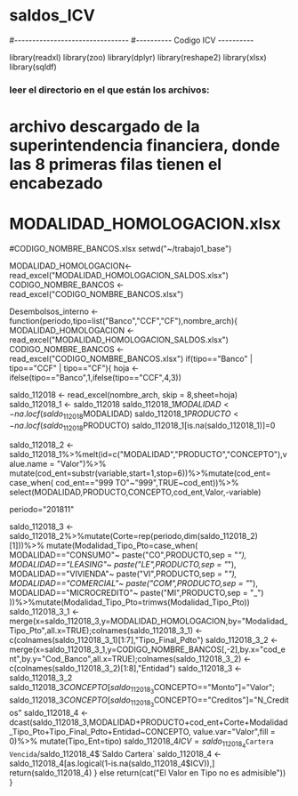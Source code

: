 # saldos_ICV
#--------------------------------
#---------- Codigo ICV ----------

library(readxl)
library(zoo)
library(dplyr)
library(reshape2)
library(xlsx)
library(sqldf)

### leer el directorio en el que están los archivos:
# archivo descargado de la superintendencia financiera, donde las 8 primeras filas tienen el encabezado
# MODALIDAD_HOMOLOGACION.xlsx
#CODIGO_NOMBRE_BANCOS.xlsx
setwd("~/trabajo1_base")


MODALIDAD_HOMOLOGACION<- read_excel("MODALIDAD_HOMOLOGACION_SALDOS.xlsx")
CODIGO_NOMBRE_BANCOS <- read_excel("CODIGO_NOMBRE_BANCOS.xlsx")



Desembolsos_interno <- function(periodo,tipo=list("Banco","CCF","CF"),nombre_arch){
  MODALIDAD_HOMOLOGACION <- read_excel("MODALIDAD_HOMOLOGACION_SALDOS.xlsx")
  CODIGO_NOMBRE_BANCOS <- read_excel("CODIGO_NOMBRE_BANCOS.xlsx")
  if(tipo=="Banco" | tipo=="CCF" | tipo=="CF"){
    hoja <- ifelse(tipo=="Banco",1,ifelse(tipo=="CCF",4,3))

saldo_112018 <- read_excel(nombre_arch, skip = 8,sheet=hoja)
saldo_112018_1 <- saldo_112018
saldo_112018_1$MODALIDAD <- na.locf(saldo_112018$MODALIDAD)
saldo_112018_1$PRODUCTO <- na.locf(saldo_112018$PRODUCTO)
saldo_112018_1[is.na(saldo_112018_1)]=0


saldo_112018_2 <- saldo_112018_1%>%melt(id=c("MODALIDAD","PRODUCTO","CONCEPTO"),value.name = "Valor")%>%
  mutate(cod_ent=substr(variable,start=1,stop=6))%>%mutate(cod_ent= case_when( cod_ent=="999 TO"~"999",TRUE~cod_ent))%>%
  select(MODALIDAD,PRODUCTO,CONCEPTO,cod_ent,Valor,-variable)

periodo="201811"

saldo_112018_3 <- saldo_112018_2%>%mutate(Corte=rep(periodo,dim(saldo_112018_2)[1]))%>%
  mutate(Modalidad_Tipo_Pto=case_when(
    MODALIDAD=="CONSUMO"~ paste("CO",PRODUCTO,sep = "_"),
    MODALIDAD=="LEASING"~ paste("LE",PRODUCTO,sep = "_"),
    MODALIDAD=="VIVIENDA"~ paste("VI",PRODUCTO,sep = "_"),
    MODALIDAD=="COMERCIAL"~ paste("COM",PRODUCTO,sep = "_"),
    MODALIDAD=="MICROCREDITO"~ paste("MI",PRODUCTO,sep = "_")
  ))%>%mutate(Modalidad_Tipo_Pto=trimws(Modalidad_Tipo_Pto))
saldo_112018_3_1 <- merge(x=saldo_112018_3,y=MODALIDAD_HOMOLOGACION,by="Modalidad_Tipo_Pto",all.x=TRUE);colnames(saldo_112018_3_1) <- c(colnames(saldo_112018_3_1)[1:7],"Tipo_Final_Pdto")
saldo_112018_3_2 <- merge(x=saldo_112018_3_1,y=CODIGO_NOMBRE_BANCOS[,-2],by.x="cod_ent",by.y="Cod_Banco",all.x=TRUE);colnames(saldo_112018_3_2) <- c(colnames(saldo_112018_3_2)[1:8],"Entidad")
saldo_112018_3 <- saldo_112018_3_2  
saldo_112018_3$CONCEPTO[saldo_112018_3$CONCEPTO=="Monto"]="Valor"; saldo_112018_3$CONCEPTO[saldo_112018_3$CONCEPTO=="Creditos"]="N_Creditos"
saldo_112018_4 <- dcast(saldo_112018_3,MODALIDAD+PRODUCTO+cod_ent+Corte+Modalidad_Tipo_Pto+Tipo_Final_Pdto+Entidad~CONCEPTO, value.var="Valor",fill = 0)%>%
  mutate(Tipo_Ent=tipo)
saldo_112018_4$ICV=saldo_112018_4$`Cartera Vencida`/saldo_112018_4$`Saldo Cartera`
saldo_112018_4 <- saldo_112018_4[as.logical(1-is.na(saldo_112018_4$ICV)),]
return(saldo_112018_4)
}
else return(cat("El Valor en Tipo no es admisible"))  
}
